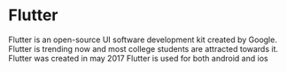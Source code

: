 # Flutter 
Flutter is an open-source UI software development kit created by Google. 
Flutter is trending now and most college students are attracted towards it.
Flutter was created in may 2017
Flutter is used for both android and ios
